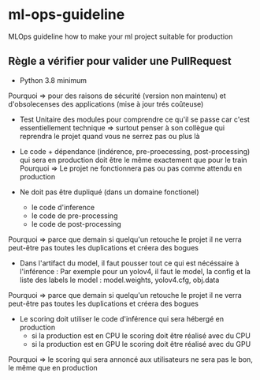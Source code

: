 # ml-ops-guideline
MLOps guideline how to make your ml project suitable for production


## Règle a vérifier pour valider une PullRequest

- Python 3.8 minimum

Pourquoi => pour des raisons de sécurité (version non maintenu) et d'obsolecenses des applications (mise à jour trés coûteuse)

- Test Unitaire des modules pour comprendre ce qu'il se passe car c'est essentiellement technique => surtout penser à son collègue qui reprendra le projet quand vous ne serrez pas ou plus là

- Le code + dépendance (indérence, pre-proecessing, post-processing) qui sera en production doit être le même exactement que pour le train
Pourquoi => Le projet ne fonctionnera pas ou pas comme attendu en production

- Ne doit pas être dupliqué (dans un domaine fonctionel)
  - le code d'inference 
  - le code de pre-processing
  - le code de post-processing

Pourquoi => parce que demain si quelqu'un retouche le projet il ne verra peut-être pas toutes les duplications et créera des bogues

- Dans l'artifact du model, il faut pousser tout ce qui est nécéssaire à l'inférence :
Par exemple pour un yolov4, il faut le model, la config et la liste des labels
le model : model.weights, yolov4.cfg, obj.data 

Pourquoi => parce que demain si quelqu'un retouche le projet il ne verra peut-être pas toutes les duplications et créera des bogues

- Le scoring doit utiliser le code d'inférence qui sera hébergé en production
  - si la production est en CPU le scoring doit être réalisé avec du CPU
  - si la production est en GPU le scoring doit être réalisé avec du GPU

Pourquoi => le scoring qui sera annoncé aux utilisateurs ne sera pas le bon, le même que en production
